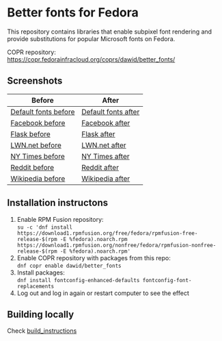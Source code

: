 # Better fonts for Fedora
This repository contains libraries that enable subpixel font rendering and
provide substitutions for popular Microsoft fonts on Fedora.

COPR repository: https://copr.fedorainfracloud.org/coprs/dawid/better_fonts/

## Screenshots
Before | After
-------|------
[Default fonts before](http://i.imgur.com/KOP6CDf.png) | [Default fonts after](http://i.imgur.com/RZXwkar.png)
[Facebook before](http://i.imgur.com/D5RJrvH.png) | [Facebook after](http://i.imgur.com/jmT0efu.png)
[Flask before](http://i.imgur.com/nEgNh81.png) | [Flask after](http://i.imgur.com/zKfIUEr.png)
[LWN.net before](http://i.imgur.com/eA9LMz1.png) | [LWN.net after](http://i.imgur.com/Yk6W1fa.png)
[NY Times before](http://i.imgur.com/jK0NqA8.png) | [NY Times after](http://i.imgur.com/kAuUv34.png)
[Reddit before](http://i.imgur.com/br7smlN.png) | [Reddit after](http://i.imgur.com/K23nauA.png)
[Wikipedia before](http://i.imgur.com/GnDv0np.png) | [Wikipedia after](http://i.imgur.com/QFdNfhd.png)

## Installation instructons

1. Enable RPM Fusion repository:  
    `su -c 'dnf install https://download1.rpmfusion.org/free/fedora/rpmfusion-free-release-$(rpm -E %fedora).noarch.rpm https://download1.rpmfusion.org/nonfree/fedora/rpmfusion-nonfree-release-$(rpm -E %fedora).noarch.rpm'`  
2. Enable COPR repository with packages from this repo:  
    `dnf copr enable dawid/better_fonts`  
3. Install packages:  
    `dnf install fontconfig-enhanced-defaults fontconfig-font-replacements`  
4. Log out and log in again or restart computer to see the effect  

## Building locally

Check [build_instructions](build_instructions.md)